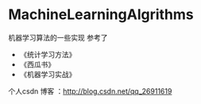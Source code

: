 # MachineLearningAlgrithms
机器学习算法的一些实现
参考了
+ 《统计学习方法》
+ 《西瓜书》
+ 《机器学习实战》

个人csdn 博客 ：http://blog.csdn.net/qq_26911619
